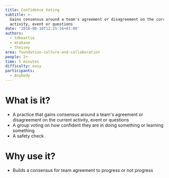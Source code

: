 ```yaml
---
title: Confidence Voting
subtitle: >-
  Gains consensus around a team's agreement or disagreement on the current
  activity, event or questions
date: '2018-08-10T12:25:16+01:00'
authors:
  - tdbeattie
  - mtakane
  - theisey
area: foundation-culture-and-collaboration
people: 2+
time: 5 minutes
difficulty: easy
participants:
  - Anybody
---
```

# What is it?

* A practice that gains consensus around a team's agreement or disagreement on the current activity, event or questions
* A group voting on how confident they are in doing something or learning something
* A safety check



# Why use it?

* Builds a consensus for team agreement to progress or not progress
